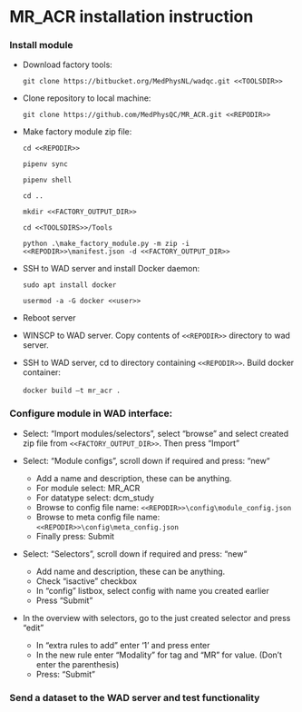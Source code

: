 # MR_ACR installation instruction

### Install module 

+ Download factory tools:

  `git clone https://bitbucket.org/MedPhysNL/wadqc.git <<TOOLSDIR>>`

+ Clone repository to local machine:

  `git clone https://github.com/MedPhysQC/MR_ACR.git <<REPODIR>>`

+ Make factory module zip file:  
  
  `cd <<REPODIR>>`
  
  `pipenv sync`
  
  `pipenv shell `

  `cd .. `

  `mkdir <<FACTORY_OUTPUT_DIR>>`

  `cd <<TOOLSDIRS>>/Tools`

  `python .\make_factory_module.py -m zip -i  <<REPODIR>>\manifest.json -d <<FACTORY_OUTPUT_DIR>>`

+ SSH to WAD server and install Docker daemon:

  `sudo apt install docker `

  `usermod -a -G docker <<user>>`

+ Reboot server 

+ WINSCP to WAD server. Copy contents of `<<REPODIR>>` directory to wad server. 

+ SSH to WAD server, cd to directory containing `<<REPODIR>>`. Build docker container:

  `docker build –t mr_acr .`
 
###	Configure module in WAD interface:
  
*	Select: “Import modules/selectors”,  select “browse” and select created zip file from `<<FACTORY_OUTPUT_DIR>>`. Then press “Import” 

*	Select: “Module configs”, scroll down if required and press: “new“
    * Add a name and description, these can be anything. 
    * For module select: MR_ACR
    * For datatype select: dcm_study
    * Browse to config file name:  `<<REPODIR>>\config\module_config.json`
    * Browse to meta config file name: `<<REPODIR>>\config\meta_config.json`
    * Finally press: Submit 

*	Select: “Selectors”, scroll down if required and press: “new“
    * Add name and description, these can be anything.
    * Check “isactive” checkbox
    * In “config” listbox, select config with name you created earlier
    * Press “Submit” 

*	In the overview with selectors, go to the just created selector and press “edit” 
    * In “extra rules to add” enter ‘1’ and press enter 
    * In the new rule enter “Modality” for tag and “MR” for value. (Don’t enter the parenthesis)
    * Press: “Submit”

###	Send a dataset to the WAD server and test functionality
